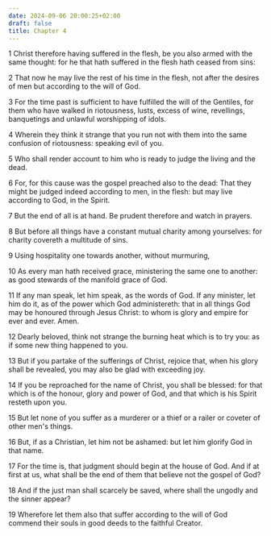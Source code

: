 ```yaml
---
date: 2024-09-06 20:00:25+02:00
draft: false
title: Chapter 4
---
```




1 Christ therefore having suffered in the flesh, be you also armed with the same thought: for he that hath suffered in the flesh hath ceased from sins:

2 That now he may live the rest of his time in the flesh, not after the desires of men but according to the will of God.

3 For the time past is sufficient to have fulfilled the will of the Gentiles, for them who have walked in riotousness, lusts, excess of wine, revellings, banquetings and unlawful worshipping of idols.

4 Wherein they think it strange that you run not with them into the same confusion of riotousness: speaking evil of you.

5 Who shall render account to him who is ready to judge the living and the dead.

6 For, for this cause was the gospel preached also to the dead: That they might be judged indeed according to men, in the flesh: but may live according to God, in the Spirit.

7 But the end of all is at hand. Be prudent therefore and watch in prayers.

8 But before all things have a constant mutual charity among yourselves: for charity covereth a multitude of sins.

9 Using hospitality one towards another, without murmuring,

10 As every man hath received grace, ministering the same one to another: as good stewards of the manifold grace of God.

11 If any man speak, let him speak, as the words of God. If any minister, let him do it, as of the power which God administereth: that in all things God may be honoured through Jesus Christ: to whom is glory and empire for ever and ever. Amen.

12 Dearly beloved, think not strange the burning heat which is to try you: as if some new thing happened to you.

13 But if you partake of the sufferings of Christ, rejoice that, when his glory shall be revealed, you may also be glad with exceeding joy.

14 If you be reproached for the name of Christ, you shall be blessed: for that which is of the honour, glory and power of God, and that which is his Spirit resteth upon you.

15 But let none of you suffer as a murderer or a thief or a railer or coveter of other men's things.

16 But, if as a Christian, let him not be ashamed: but let him glorify God in that name.

17 For the time is, that judgment should begin at the house of God. And if at first at us, what shall be the end of them that believe not the gospel of God?

18 And if the just man shall scarcely be saved, where shall the ungodly and the sinner appear?

19 Wherefore let them also that suffer according to the will of God commend their souls in good deeds to the faithful Creator.

